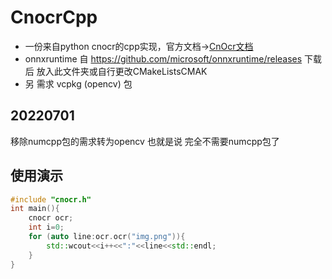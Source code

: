 # CnocrCpp

- 一份来自python cnocr的cpp实现，官方文档->[CnOcr文档](https://cnocr.readthedocs.io/zh/latest/)
- onnxruntime 自 https://github.com/microsoft/onnxruntime/releases 下载后 放入此文件夹或自行更改CMakeListsCMAK
- 另 需求 vcpkg (opencv) 包

## 20220701

移除numcpp包的需求转为opencv
也就是说 完全不需要numcpp包了

## 使用演示

```cpp
#include "cnocr.h"
int main(){
    cnocr ocr;
    int i=0;
    for (auto line:ocr.ocr("img.png")){
        std::wcout<<i++<<":"<<line<<std::endl;
    }
}

```
